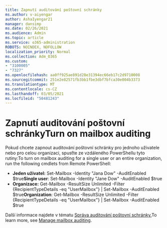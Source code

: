 ```yaml
---
title: Zapnutí auditování poštovní schránky
ms.author: v-aiyengar
author: AshaIyengar21
manager: dansimp
ms.date: 02/26/2021
ms.audience: Admin
ms.topic: article
ms.service: o365-administration
ROBOTS: NOINDEX, NOFOLLOW
localization_priority: Normal
ms.collection: Adm_O365
ms.custom:
- "3100005"
- "7327"
ms.openlocfilehash: aa0ff925ae891d28e31394ec66eb17c2d9710008
ms.sourcegitcommit: 251e2e82571fb3bb1fbe3dbf7bfca30e004b3373
ms.translationtype: MT
ms.contentlocale: cs-CZ
ms.lasthandoff: 03/05/2021
ms.locfileid: "50481243"
---
```

# <a name="turn-on-mailbox-auditing"></a><span data-ttu-id="328b6-102">Zapnutí auditování poštovní schránky</span><span class="sxs-lookup"><span data-stu-id="328b6-102">Turn on mailbox auditing</span></span>

<span data-ttu-id="328b6-103">Pokud chcete zapnout auditování poštovní schránky pro jednoho uživatele nebo pro celou organizaci, spusťte ze vzdáleného PowerShellu tyto rutiny:</span><span class="sxs-lookup"><span data-stu-id="328b6-103">To turn on mailbox auditing for a single user or an entire organization, run the following cmdlets from Remote PowerShell:</span></span>

- <span data-ttu-id="328b6-104">**Jeden uživatel:** Set-Mailbox -Identity "Jana Dow" -AuditEnabled $true</span><span class="sxs-lookup"><span data-stu-id="328b6-104">**Single user**: Set-Mailbox -Identity "Jane Dow" -AuditEnabled $true</span></span>
- <span data-ttu-id="328b6-105">**Organizace:** Get-Mailbox -ResultSize Unlimited -Filter {RecipientTypeDetails -eq "UserMailbox"} | Set-Mailbox -AuditEnabled $true</span><span class="sxs-lookup"><span data-stu-id="328b6-105">**Organization**: Get-Mailbox -ResultSize Unlimited -Filter {RecipientTypeDetails -eq "UserMailbox"} | Set-Mailbox -AuditEnabled $true</span></span>

<span data-ttu-id="328b6-106">Další informace najdete v tématu [Správa auditování poštovní schránky.](https://go.microsoft.com/fwlink/?linkid=2103668)</span><span class="sxs-lookup"><span data-stu-id="328b6-106">To learn more, see [Manage mailbox auditing](https://go.microsoft.com/fwlink/?linkid=2103668).</span></span>